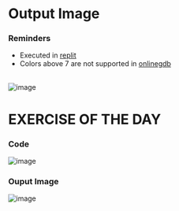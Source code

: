 # Output Image
### Reminders
- Executed in [replit](https://replit.com/~) <br>
- Colors above 7 are not supported in [onlinegdb](https://www.onlinegdb.com/online_c++_compiler)
<br><br>

![image](https://user-images.githubusercontent.com/79815768/119074867-628d1680-ba22-11eb-92bd-c399dd908f58.png)

# EXERCISE OF THE DAY
### Code
![image](https://user-images.githubusercontent.com/79815768/118934570-120fad80-b97d-11eb-93d9-201d9e1a44fb.png)
### Ouput Image
![image](https://user-images.githubusercontent.com/79815768/118934714-3cfa0180-b97d-11eb-9f91-a16a2bdba891.png)
